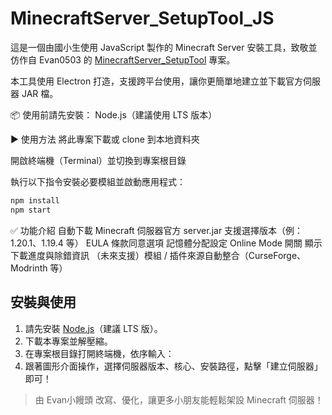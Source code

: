 # MinecraftServer_SetupTool_JS

這是一個由國小生使用 JavaScript 製作的 Minecraft Server 安裝工具，致敬並仿作自 Evan0503 的 [MinecraftServer_SetupTool](https://github.com/evan0513/MinecraftServer_SetupTool) 專案。

本工具使用 Electron 打造，支援跨平台使用，讓你更簡單地建立並下載官方伺服器 JAR 檔。

📦 使用前請先安裝：
Node.js（建議使用 LTS 版本）

▶️ 使用方法
將此專案下載或 clone 到本地資料夾

開啟終端機（Terminal）並切換到專案根目錄

執行以下指令安裝必要模組並啟動應用程式：

```bash
npm install
npm start
````

✅ 功能介紹
自動下載 Minecraft 伺服器官方 server.jar
支援選擇版本（例：1.20.1、1.19.4 等）
EULA 條款同意選項
記憶體分配設定
Online Mode 開關
顯示下載進度與除錯資訊
（未來支援）模組 / 插件來源自動整合（CurseForge、Modrinth 等）

## 安裝與使用

1. 請先安裝 [Node.js](https://nodejs.org/zh-tw/)（建議 LTS 版）。
2. 下載本專案並解壓縮。
3. 在專案根目錄打開終端機，依序輸入：
4. 跟著圖形介面操作，選擇伺服器版本、核心、安裝路徑，點擊「建立伺服器」即可！

> 由 Evan小饅頭 改寫、優化，讓更多小朋友能輕鬆架設 Minecraft 伺服器！

```
